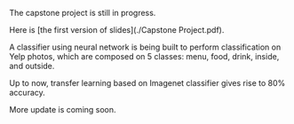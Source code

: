 The capstone project is still in progress. 

Here is [the first version of slides](./Capstone Project.pdf).

A classifier using neural network is being built to perform classification on Yelp photos, 
which are composed on 5 classes: menu, food, drink, inside, and outside.

Up to now, transfer learning based on Imagenet classifier gives rise to 80% accuracy. 

More update is coming soon.
